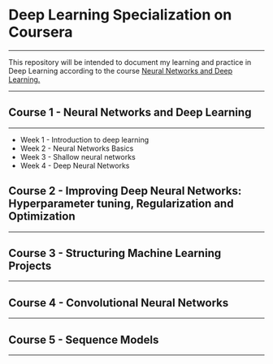 # **Deep Learning Specialization on Coursera**
-------------------------------------------

This repository will be intended to document my learning and practice in Deep Learning according to the course [Neural Networks and Deep Learning.](https://www.coursera.org/learn/neural-networks-deep-learning)

---

## **Course 1 - Neural Networks and Deep Learning**
---
* Week 1 - Introduction to deep learning
* Week 2 - Neural Networks Basics
* Week 3 - Shallow neural networks
* Week 4 - Deep Neural Networks

## **Course 2 - Improving Deep Neural Networks: Hyperparameter tuning, Regularization and Optimization**
---
## **Course 3 - Structuring Machine Learning Projects**
---
## **Course 4 - Convolutional Neural Networks**
---
## **Course 5 - Sequence Models**
---
